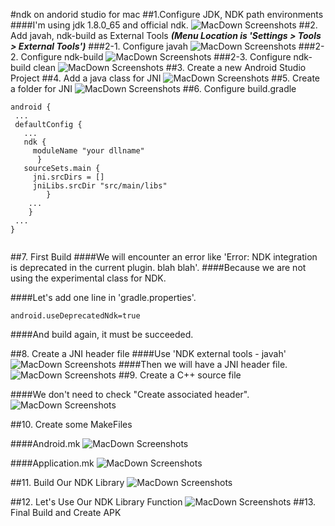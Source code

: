 #ndk on andorid studio for mac 
##1.Configure JDK, NDK path environments
####I'm using jdk 1.8.0_65 and official ndk.
![MacDown Screenshots](https://github.com/bsty2015/NDKdemos/blob/master/screenshots/path.png)
##2. Add javah, ndk-build as External Tools
***(Menu Location is 'Settings > Tools > External Tools')***
###2-1. Configure javah
![MacDown Screenshots](https://github.com/bsty2015/NDKdemos/blob/master/screenshots/javah.png)
###2-2. Configure ndk-build
![MacDown Screenshots](https://github.com/bsty2015/NDKdemos/blob/master/screenshots/ndkbd.png)
###2-3. Configure ndk-build clean
![MacDown Screenshots](https://github.com/bsty2015/NDKdemos/blob/master/screenshots/ndkbdc.png)
##3. Create a new Android Studio Project
##4. Add a java class for JNI
![MacDown Screenshots](https://github.com/bsty2015/NDKdemos/blob/master/screenshots/ndk.png)
##5. Create a folder for JNI
![MacDown Screenshots](https://github.com/bsty2015/NDKdemos/blob/master/screenshots/jnidir.png)
##6. Configure build.gradle
```
android {  
 ...   
 defaultConfig {   
   ...     
   ndk {     
     moduleName "your dllname"    
      }     
   sourceSets.main { 
     jni.srcDirs = []       
     jniLibs.srcDir "src/main/libs"     
        }     
 	...   
 	}  
 ...
}
          
```
##7. First Build
####We will encounter an error like 'Error: NDK integration is deprecated in the current plugin. blah blah'.
####Because we are not using the experimental class for NDK.

####Let's add one line in 'gradle.properties'.
```
android.useDeprecatedNdk=true
```
####And build again, it must be succeeded.

##8. Create a JNI header file
####Use 'NDK external tools - javah'
![MacDown Screenshots](https://github.com/bsty2015/NDKdemos/blob/master/screenshots/javah_t.png)
####Then we will have a JNI header file.
![MacDown Screenshots](https://github.com/bsty2015/NDKdemos/blob/master/screenshots/javah_h.png)
##9. Create a C++ source file

####We don't need to check "Create associated header".
![MacDown Screenshots](https://github.com/bsty2015/NDKdemos/blob/master/screenshots/cpp.png)

##10. Create some MakeFiles

####Android.mk
![MacDown Screenshots](https://github.com/bsty2015/NDKdemos/blob/master/screenshots/android_m.png)

####Application.mk
![MacDown Screenshots](https://github.com/bsty2015/NDKdemos/blob/master/screenshots/application_m.png)

##11. Build Our NDK Library
![MacDown Screenshots](https://github.com/bsty2015/NDKdemos/blob/master/screenshots/buildndk.png)

##12. Let's Use Our NDK Library Function
![MacDown Screenshots](https://github.com/bsty2015/NDKdemos/blob/master/screenshots/usendk.png)
##13. Final Build and Create APK






